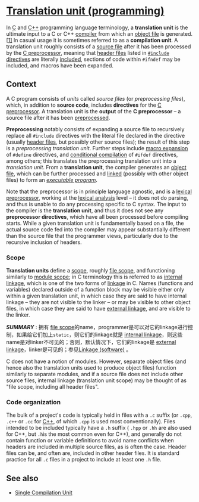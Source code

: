 # [Translation unit (programming)](https://en.wikipedia.org/wiki/Translation_unit_(programming))

In [C](https://en.wikipedia.org/wiki/C_(programming_language)) and [C++](https://en.wikipedia.org/wiki/C%2B%2B) programming language terminology, a **translation unit** is the ultimate input to a C or C++ [compiler](https://en.wikipedia.org/wiki/Compiler) from which an [object file](https://en.wikipedia.org/wiki/Object_file) is generated.[[1\]](https://en.wikipedia.org/wiki/Translation_unit_(programming)#cite_note--1) In casual usage it is sometimes referred to as a **compilation unit**. A translation unit roughly consists of a [source file](https://en.wikipedia.org/wiki/Source_file) after it has been processed by the [C preprocessor](https://en.wikipedia.org/wiki/C_preprocessor), meaning that [header files](https://en.wikipedia.org/wiki/Header_file) listed in [`#include` directives](https://en.wikipedia.org/wiki/Include_directive) are literally [included](https://en.wikipedia.org/wiki/Transclusion), sections of code within `#ifndef` may be included, and macros have been expanded.

## Context

A C program consists of *units* called *source files* (or *preprocessing files*), which, in addition to **source code**, includes **directives** for the [C preprocessor](https://en.wikipedia.org/wiki/C_preprocessor). A translation unit is the **output** of the **C preprocessor** – a source file after it has been [preprocessed](https://en.wikipedia.org/wiki/Preprocessor).

**Preprocessing** notably consists of expanding a source file to recursively replace all `#include` directives with the literal file declared in the directive (usually [header files](https://en.wikipedia.org/wiki/Header_file), but possibly other source files); the result of this step is a *preprocessing translation unit*. Further steps include [macro expansion](https://en.wikipedia.org/wiki/Macro_expansion) of `#define` directives, and [conditional compilation](https://en.wikipedia.org/wiki/Conditional_compilation) of `#ifdef` directives, among others; this translates the preprocessing translation unit into a *translation unit*. From a **translation unit**, the compiler generates an [object file](https://en.wikipedia.org/wiki/Object_file), which can be further processed and [linked](https://en.wikipedia.org/wiki/Linker_(computing)) (possibly with other object files) to form an [*executable program*](https://en.wikipedia.org/wiki/Executable).

Note that the preprocessor is in principle language agnostic, and is a [lexical preprocessor](https://en.wikipedia.org/wiki/Lexical_preprocessor), working at the [lexical analysis](https://en.wikipedia.org/wiki/Lexical_analysis) level – it does not do parsing, and thus is unable to do any processing specific to C syntax. The input to the compiler is the **translation unit**, and thus it does not see any **preprocessor directives**, which have all been processed before compiling starts. While a given translation unit is fundamentally based on a file, the actual source code fed into the compiler may appear substantially different than the source file that the programmer views, particularly due to the recursive inclusion of headers.

### Scope

**Translation units** define a [scope](https://en.wikipedia.org/wiki/Scope_(programming)), roughly [file scope](https://en.wikipedia.org/wiki/File_scope), and functioning similarly to [module scope](https://en.wikipedia.org/wiki/Module_scope); in C terminology this is referred to as [internal linkage](https://en.wikipedia.org/wiki/Internal_linkage), which is one of the two forms of [linkage](https://en.wikipedia.org/wiki/Linkage_(software)) in C. Names (functions and variables) declared outside of a function block may be visible either only within a given translation unit, in which case they are said to have internal linkage – they are not visible to the linker – or may be visible to other object files, in which case they are said to have [external linkage](https://en.wikipedia.org/wiki/External_linkage), and are visible to the linker.

***SUMMARY*** : 拥有 [file scope](https://en.wikipedia.org/wiki/File_scope)的name，programmer是可以对它的linkage进行控制，如果给它们加上`static`，则它们的linkage就是 [internal linkage](https://en.wikipedia.org/wiki/Internal_linkage)，则这些name是对linker不可见的；否则，默认情况下，它们的linkage是 [external linkage](https://en.wikipedia.org/wiki/External_linkage)，linker是可见的；参见[Linkage (software)](https://en.wikipedia.org/wiki/Linkage_(software)) 。

C does not have a notion of modules. However, separate object files (and hence also the translation units used to produce object files) function similarly to separate modules, and if a source file does not include other source files, internal linkage (translation unit scope) may be thought of as "file scope, including all header files".

### Code organization

The bulk of a project's code is typically held in files with a `.c` suffix (or `.cpp`, `.c++` or `.cc` for [C++](https://en.wikipedia.org/wiki/C%2B%2B), of which `.cpp` is used most conventionally). Files intended to be included typically have a `.h` suffix ( `.hpp` or `.hh` are also used for C++, but `.h`is the most common even for C++), and generally do not contain function or variable definitions to avoid name conflicts when headers are included in multiple source files, as is often the case. Header files can be, and often are, included in other header files. It is standard practice for all `.c` files in a project to include at least one `.h` file.

## See also

- [Single Compilation Unit](https://en.wikipedia.org/wiki/Single_Compilation_Unit)